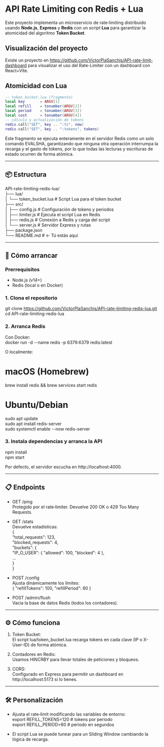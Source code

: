 # API Rate Limiting con Redis + Lua

Este proyecto implementa un microservicio de rate‑limiting distribuido usando **Node.js**, **Express** y **Redis** con un script **Lua** para garantizar la atomicidad del algoritmo **Token Bucket**.

## Visualización del proyecto

Existe un proyecto en https://github.com/VictorPlaSanchis/API-rate-limit-dashboard para visualizar el uso del Rate-Limiter con un dashboard con React+Vite.

## Atomicidad con Lua
```Lua
-- token_bucket.lua (fragmento)
local key       = ARGV[1]
local refill    = tonumber(ARGV[2])
local period    = tonumber(ARGV[3])
local cost      = tonumber(ARGV[4])
-- cálculo y actualización de tokens
redis.call("SET", key .. ":ts", now)
redis.call("SET", key .. ":tokens", tokens)
```
Este fragmento se ejecuta enteramente en el servidor Redis como un solo comando EVALSHA, garantizando que ninguna otra operación interrumpa la recarga y el gasto de tokens, por lo que todas las lecturas y escrituras de estado ocurren de forma atómica.

---

## 📦 Estructura

API-rate-limiting-redis-lua/  
├── lua/  
│   └── token_bucket.lua       # Script Lua para el token bucket  
├── src/  
│   ├── config.js              # Configuración de tokens y periodos  
│   ├── limiter.js             # Ejecuta el script Lua en Redis  
│   ├── redis.js               # Conexión a Redis y carga del script  
│   └── server.js              # Servidor Express y rutas  
├── package.json  
└── README.md                  # <- Tú estás aquí  

---

## 🚀 Cómo arrancar

### Prerrequisitos

- Node.js (v14+)  
- Redis (local o en Docker)

### 1. Clona el repositorio

git clone https://github.com/VictorPlaSanchis/API-rate-limiting-redis-lua.git  
cd API-rate-limiting-redis-lua  

### 2. Arranca Redis

Con Docker:  
docker run -d --name redis -p 6379:6379 redis:latest  

O localmente:  
# macOS (Homebrew)  
brew install redis && brew services start redis  

# Ubuntu/Debian  
sudo apt update  
sudo apt install redis-server  
sudo systemctl enable --now redis-server  

### 3. Instala dependencias y arranca la API

npm install  
npm start  

Por defecto, el servidor escucha en http://localhost:4000.

---

## 📋 Endpoints

- GET /ping  
  Protegido por el rate‑limiter. Devuelve 200 OK o 429 Too Many Requests.

- GET /stats  
  Devuelve estadísticas:  
  {  
    "total_requests": 123,  
    "blocked_requests": 4,  
    "buckets": {  
      "IP_O_USER": { "allowed": 100, "blocked": 4 },  
      ...  
    }  
  }

- POST /config  
  Ajusta dinámicamente los límites:  
  { "refillTokens": 100, "refillPeriod": 60 }

- POST /admin/flush  
  Vacia la base de datos Redis (todos los contadores).

---

## ⚙️ Cómo funciona

1. Token Bucket:  
   El script lua/token_bucket.lua recarga tokens en cada clave (IP o X-User-ID) de forma atómica.

2. Contadores en Redis:  
   Usamos HINCRBY para llevar totales de peticiones y bloqueos.

3. CORS:  
   Configurado en Express para permitir un dashboard en http://localhost:5173 si lo tienes.

---

## 🛠️ Personalización

- Ajusta el rate‑limit modificando las variables de entorno:  
  export REFILL_TOKENS=120     # tokens por periodo  
  export REFILL_PERIOD=60      # periodo en segundos  

- El script Lua se puede tunear para un Sliding Window cambiando la lógica de recarga.
